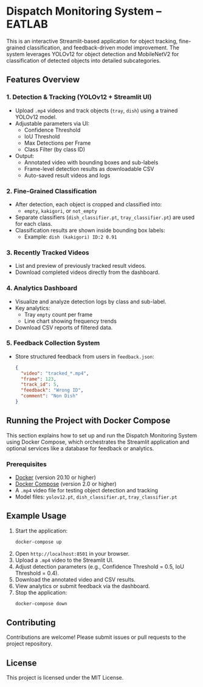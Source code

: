 # Dispatch Monitoring System – EATLAB

This is an interactive Streamlit-based application for object tracking, fine-grained classification, and feedback-driven model improvement. The system leverages YOLOv12 for object detection and MobileNetV2 for classification of detected objects into detailed subcategories.

## Features Overview

### 1. Detection & Tracking (YOLOv12 + Streamlit UI)

- Upload `.mp4` videos and track objects (`tray`, `dish`) using a trained YOLOv12 model.
- Adjustable parameters via UI:
  - Confidence Threshold
  - IoU Threshold
  - Max Detections per Frame
  - Class Filter (by class ID)
- Output:
  - Annotated video with bounding boxes and sub-labels
  - Frame-level detection results as downloadable CSV
  - Auto-saved result videos and logs

### 2. Fine-Grained Classification

- After detection, each object is cropped and classified into:
  - `empty`, `kakigori`, or `not_empty`
- Separate classifiers (`dish_classifier.pt`, `tray_classifier.pt`) are used for each class.
- Classification results are shown inside bounding box labels:
  - Example: `dish (kakigori) ID:2 0.91`

### 3. Recently Tracked Videos

- List and preview of previously tracked result videos.
- Download completed videos directly from the dashboard.

### 4. Analytics Dashboard

- Visualize and analyze detection logs by class and sub-label.
- Key analytics:
  - Tray `empty` count per frame
  - Line chart showing frequency trends
- Download CSV reports of filtered data.

### 5. Feedback Collection System

- Store structured feedback from users in `feedback.json`:
  ```json
  {
    "video": "tracked_*.mp4",
    "frame": 123,
    "track_id": 5,
    "feedback": "Wrong ID",
    "comment": "Non Dish"
  }
  ```

## Running the Project with Docker Compose

This section explains how to set up and run the Dispatch Monitoring System using Docker Compose, which orchestrates the Streamlit application and optional services like a database for feedback or analytics.

### Prerequisites

- [Docker](https://docs.docker.com/get-docker/) (version 20.10 or higher)
- [Docker Compose](https://docs.docker.com/compose/install/) (version 2.0 or higher)
- A `.mp4` video file for testing object detection and tracking
- Model files: `yolov12.pt`, `dish_classifier.pt`, `tray_classifier.pt`

## Example Usage

1. Start the application:
   ```bash
   docker-compose up
   ```
2. Open `http://localhost:8501` in your browser.
3. Upload a `.mp4` video to the Streamlit UI.
4. Adjust detection parameters (e.g., Confidence Threshold = 0.5, IoU Threshold = 0.4).
5. Download the annotated video and CSV results.
6. View analytics or submit feedback via the dashboard.
7. Stop the application:
   ```bash
   docker-compose down
   ```

## Contributing

Contributions are welcome! Please submit issues or pull requests to the project repository.

## License

This project is licensed under the MIT License.
